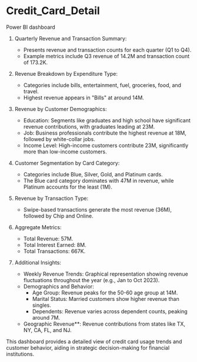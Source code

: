 # Credit_Card_Detail
Power BI dashboard

1. Quarterly Revenue and Transaction Summary:
   - Presents revenue and transaction counts for each quarter (Q1 to Q4).
   - Example metrics include Q3 revenue of 14.2M and transaction count of 173.2K.

2. Revenue Breakdown by Expenditure Type:
   - Categories include bills, entertainment, fuel, groceries, food, and travel.
   - Highest revenue appears in "Bills" at around 14M.

3. Revenue by Customer Demographics:
   - Education: Segments like graduates and high school have significant revenue contributions, with graduates leading at 23M.
   - Job: Business professionals contribute the highest revenue at 18M, followed by white-collar jobs.
   - Income Level: High-income customers contribute 23M, significantly more than low-income customers.

4. Customer Segmentation by Card Category:
   - Categories include Blue, Silver, Gold, and Platinum cards.
   - The Blue card category dominates with 47M in revenue, while Platinum accounts for the least (1M).

5. Revenue by Transaction Type:
   - Swipe-based transactions generate the most revenue (36M), followed by Chip and Online.

6. Aggregate Metrics:
   - Total Revenue: 57M.
   - Total Interest Earned: 8M.
   - Total Transactions: 667K.

7. Additional Insights:
   - Weekly Revenue Trends: Graphical representation showing revenue fluctuations throughout the year (e.g., Jan to Oct 2023).
   - Demographics and Behavior:
     - Age Group: Revenue peaks for the 50-60 age group at 14M.
     - Marital Status: Married customers show higher revenue than singles.
     - Dependents: Revenue varies across dependent counts, peaking around 7M.
   - Geographic Revenue**: Revenue contributions from states like TX, NY, CA, FL, and NJ.

This dashboard provides a detailed view of credit card usage trends and customer behavior, aiding in strategic decision-making for financial institutions.
